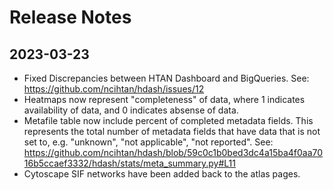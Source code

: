 # Release Notes

## 2023-03-23

* Fixed Discrepancies between HTAN Dashboard and BigQueries.  See:  https://github.com/ncihtan/hdash/issues/12
* Heatmaps now represent "completeness" of data, where 1 indicates availability of data, and 0 indicates absense of data.
* Metafile table now include percent of completed metadata fields.  This represents the total number of metadata fields that have data that is not set to, e.g. "unknown", "not applicable", "not reported".  See:  https://github.com/ncihtan/hdash/blob/59c0c1b0bed3dc4a15ba4f0aa7016b5ccaef3332/hdash/stats/meta_summary.py#L11  
* Cytoscape SIF networks have been added back to the atlas pages.